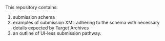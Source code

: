 This repository contains:
1. submission schema
2. examples of submission XML adhering to the schema with necessary details expected by Target Archives
3. an outline of UI-less submission pathway.
